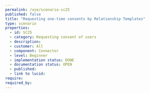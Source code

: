 ```yaml
---
permalink: /use/scenario-sc25
published: false
title: "Requesting one-time consents by Relationship Templates"
type: scenario
properties:
  - id: SC25
  - category: Requesting consent of users
  - description: 
  - customer: All
  - component: Connector
  - level: Beginner
  - implementation status: DONE
  - documentation status: OPEN
  - published: 
  - link to lucid: 
require:
required_by:
---
```


